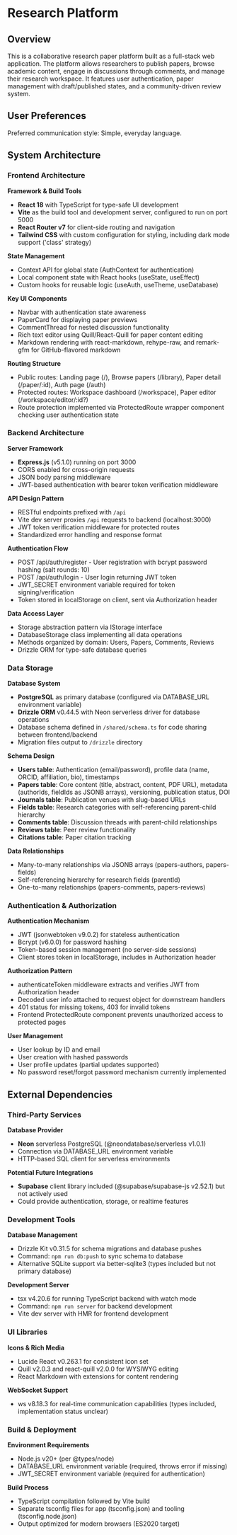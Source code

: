 # Research Platform

## Overview

This is a collaborative research paper platform built as a full-stack web application. The platform allows researchers to publish papers, browse academic content, engage in discussions through comments, and manage their research workspace. It features user authentication, paper management with draft/published states, and a community-driven review system.

## User Preferences

Preferred communication style: Simple, everyday language.

## System Architecture

### Frontend Architecture

**Framework & Build Tools**
- **React 18** with TypeScript for type-safe UI development
- **Vite** as the build tool and development server, configured to run on port 5000
- **React Router v7** for client-side routing and navigation
- **Tailwind CSS** with custom configuration for styling, including dark mode support ('class' strategy)

**State Management**
- Context API for global state (AuthContext for authentication)
- Local component state with React hooks (useState, useEffect)
- Custom hooks for reusable logic (useAuth, useTheme, useDatabase)

**Key UI Components**
- Navbar with authentication state awareness
- PaperCard for displaying paper previews
- CommentThread for nested discussion functionality
- Rich text editor using Quill/React-Quill for paper content editing
- Markdown rendering with react-markdown, rehype-raw, and remark-gfm for GitHub-flavored markdown

**Routing Structure**
- Public routes: Landing page (/), Browse papers (/library), Paper detail (/paper/:id), Auth page (/auth)
- Protected routes: Workspace dashboard (/workspace), Paper editor (/workspace/editor/:id?)
- Route protection implemented via ProtectedRoute wrapper component checking user authentication state

### Backend Architecture

**Server Framework**
- **Express.js** (v5.1.0) running on port 3000
- CORS enabled for cross-origin requests
- JSON body parsing middleware
- JWT-based authentication with bearer token verification middleware

**API Design Pattern**
- RESTful endpoints prefixed with `/api`
- Vite dev server proxies `/api` requests to backend (localhost:3000)
- JWT token verification middleware for protected routes
- Standardized error handling and response format

**Authentication Flow**
- POST /api/auth/register - User registration with bcrypt password hashing (salt rounds: 10)
- POST /api/auth/login - User login returning JWT token
- JWT_SECRET environment variable required for token signing/verification
- Token stored in localStorage on client, sent via Authorization header

**Data Access Layer**
- Storage abstraction pattern via IStorage interface
- DatabaseStorage class implementing all data operations
- Methods organized by domain: Users, Papers, Comments, Reviews
- Drizzle ORM for type-safe database queries

### Data Storage

**Database System**
- **PostgreSQL** as primary database (configured via DATABASE_URL environment variable)
- **Drizzle ORM** v0.44.5 with Neon serverless driver for database operations
- Database schema defined in `/shared/schema.ts` for code sharing between frontend/backend
- Migration files output to `/drizzle` directory

**Schema Design**
- **Users table**: Authentication (email/password), profile data (name, ORCID, affiliation, bio), timestamps
- **Papers table**: Core content (title, abstract, content, PDF URL), metadata (authorIds, fieldIds as JSONB arrays), versioning, publication status, DOI
- **Journals table**: Publication venues with slug-based URLs
- **Fields table**: Research categories with self-referencing parent-child hierarchy
- **Comments table**: Discussion threads with parent-child relationships
- **Reviews table**: Peer review functionality
- **Citations table**: Paper citation tracking

**Data Relationships**
- Many-to-many relationships via JSONB arrays (papers-authors, papers-fields)
- Self-referencing hierarchy for research fields (parentId)
- One-to-many relationships (papers-comments, papers-reviews)

### Authentication & Authorization

**Authentication Mechanism**
- JWT (jsonwebtoken v9.0.2) for stateless authentication
- Bcrypt (v6.0.0) for password hashing
- Token-based session management (no server-side sessions)
- Client stores token in localStorage, includes in Authorization header

**Authorization Pattern**
- authenticateToken middleware extracts and verifies JWT from Authorization header
- Decoded user info attached to request object for downstream handlers
- 401 status for missing tokens, 403 for invalid tokens
- Frontend ProtectedRoute component prevents unauthorized access to protected pages

**User Management**
- User lookup by ID and email
- User creation with hashed passwords
- User profile updates (partial updates supported)
- No password reset/forgot password mechanism currently implemented

## External Dependencies

### Third-Party Services

**Database Provider**
- **Neon** serverless PostgreSQL (@neondatabase/serverless v1.0.1)
- Connection via DATABASE_URL environment variable
- HTTP-based SQL client for serverless environments

**Potential Future Integrations**
- **Supabase** client library included (@supabase/supabase-js v2.52.1) but not actively used
- Could provide authentication, storage, or realtime features

### Development Tools

**Database Management**
- Drizzle Kit v0.31.5 for schema migrations and database pushes
- Command: `npm run db:push` to sync schema to database
- Alternative SQLite support via better-sqlite3 (types included but not primary database)

**Development Server**
- tsx v4.20.6 for running TypeScript backend with watch mode
- Command: `npm run server` for backend development
- Vite dev server with HMR for frontend development

### UI Libraries

**Icons & Rich Media**
- Lucide React v0.263.1 for consistent icon set
- Quill v2.0.3 and react-quill v2.0.0 for WYSIWYG editing
- React Markdown with extensions for content rendering

**WebSocket Support**
- ws v8.18.3 for real-time communication capabilities (types included, implementation status unclear)

### Build & Deployment

**Environment Requirements**
- Node.js v20+ (per @types/node)
- DATABASE_URL environment variable (required, throws error if missing)
- JWT_SECRET environment variable (required for authentication)

**Build Process**
- TypeScript compilation followed by Vite build
- Separate tsconfig files for app (tsconfig.json) and tooling (tsconfig.node.json)
- Output optimized for modern browsers (ES2020 target)
